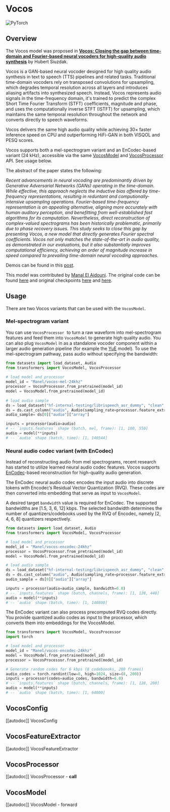 <!--Copyright 2025 The HuggingFace Team. All rights reserved.

Licensed under the Apache License, Version 2.0 (the "License"); you may not use this file except in compliance with
the License. You may obtain a copy of the License at

http://www.apache.org/licenses/LICENSE-2.0

Unless required by applicable law or agreed to in writing, software distributed under the License is distributed on
an "AS IS" BASIS, WITHOUT WARRANTIES OR CONDITIONS OF ANY KIND, either express or implied. See the License for the
specific language governing permissions and limitations under the License.

⚠️ Note that this file is in Markdown but contain specific syntax for our doc-builder (similar to MDX) that may not be
rendered properly in your Markdown viewer.

-->

# Vocos

<div class="flex flex-wrap space-x-1">
<img alt="PyTorch" src="https://img.shields.io/badge/PyTorch-DE3412?style=flat&logo=pytorch&logoColor=white">
</div>

## Overview

The Vocos model was proposed in [**Vocos: Closing the gap between time-domain and Fourier-based neural vocoders for high-quality audio synthesis**](https://huggingface.co/papers/2306.00814) by Hubert Siuzdak.

Vocos is a GAN-based neural vocoder designed for high quality audio synthesis in text to speech (TTS) pipelines and related tasks. Traditional time-domain vocoders rely on transposed convolutions for upsampling, which degrades temporal resolution across all layers and introduces aliasing artifacts into synthesized speech.
Instead, Vocos represents audio signals in the time-frequency domain, it's trained to predict the complex Short Time Fourier Transform (STFT) coefficients, magnitude and phase, and uses the computationally inverse STFT (ISTFT) for upsampling, which maintains the same temporal resolution throughout the network and converts directly to speech waveforms.

Vocos delivers the same high audio quality while achieving  30× faster inference speed on CPU and outperforming HiFi-GAN in both VISQOL and PESQ scores.

Vocos supports both a mel-spectrogram variant and an EnCodec-based variant (24 kHz), accessible via the same [VocosModel](#vocosmodel) and [VocosProcessor](#vocosprocessor) API. See usage below.

The abstract of the paper states the following:

*Recent advancements in neural vocoding are predominantly driven by Generative Adversarial Networks (GANs) operating in the time-domain. While effective, this approach neglects the inductive bias offered by time-frequency representations, resulting in reduntant and computionally-intensive upsampling operations. Fourier-based time-frequency representation is an appealing alternative, aligning more accurately with human auditory perception, and benefitting from well-established fast algorithms for its computation. Nevertheless, direct reconstruction of complex-valued spectrograms has been historically problematic, primarily due to phase recovery issues. This study seeks to close this gap by presenting Vocos, a new model that directly generates Fourier spectral coefficients. Vocos not only matches the state-of-the-art in audio quality, as demonstrated in our evaluations, but it also substantially improves computational efficiency, achieving an order of magnitude increase in speed compared to prevailing time-domain neural vocoding approaches.*

Demos can be found in this [post](https://gemelo-ai.github.io/vocos/).

This model was contributed by [Manal El Aidouni](https://huggingface.co/Manel). The original code can be found [here](https://github.com/gemelo-ai/vocos) and original checkpoints [here](https://huggingface.co/charactr/vocos-mel-24khz) and [here](https://huggingface.co/charactr/vocos-encodec-24khz).

## Usage

There are two Vocos variants that can be used with the `VocosModel`.

### Mel-spectrogram variant 

You can use `VocosProcessor`  to turn a raw waveform into mel-spectrogram features and feed them into `VocosModel` to generate high quality audio. You can also plug `VocosModel` in as a standalone vocoder component within a larger audio generation pipeline (for example the [YuE](https://github.com/multimodal-art-projection/YuE) model). To use the mel-spectrogram pathway, pass audio without specifying the bandwidth:

```python 
from datasets import load_dataset, Audio
from transformers import VocosModel, VocosProcessor
    
# load model and processor
model_id = "Manel/vocos-mel-24khz"
processor = VocosProcessor.from_pretrained(model_id)
model = VocosModel.from_pretrained(model_id)
    
# load audio sample
ds = load_dataset("hf-internal-testing/librispeech_asr_dummy", "clean", split="validation")
ds = ds.cast_column("audio", Audio(sampling_rate=processor.feature_extractor.sampling_rate))
audio_sample= ds[0]["audio"]["array"]

inputs = processor(audio=audio)
# -- `inputs.features` shape (batch, mel, frame): [1, 100, 550]
audio = model(**inputs)
# -- `audio` shape (batch, time): [1, 140544]
```

### Neural audio codec variant (with EnCodec)

Instead of reconstructing audio from mel spectrograms, recent research has started to utilize learned neural audio codec features. Vocos supports [EnCodec](./encodec)-based reconstruction for high-quality audio generation.

The EnCodec neural audio codec encodes the input audio into discrete tokens with Encodec’s Residual Vector Quantization (RVQ). These codes are then converted into embedding that serve as input to `VocosModel`.

A desired target `bandwidth` value is required for EnCodec. The supported bandwidths are  [1.5, 3, 6, 12] kbps.  The selected bandwidth determines the number of quantizers/codebooks used by the RVQ of Encodec, namely [2, 4, 6, 8] quantizers respectively.

```python 
from datasets import load_dataset, Audio
from transformers import VocosModel, VocosProcessor

# load model and processor
model_id = "Manel/vocos-encodec-24khz"
processor = VocosProcessor.from_pretrained(model_id)
model = VocosModel.from_pretrained(model_id)

# load audio sample
ds = load_dataset("hf-internal-testing/librispeech_asr_dummy", "clean", split="validation")
ds = ds.cast_column("audio", Audio(sampling_rate=processor.feature_extractor.sampling_rate))  
audio_sample = ds[0]["audio"]["array"]

inputs = processor(audio=audio_sample, bandwidth=6.0)
# -- `inputs.features` shape (batch, channels, frame): [1, 128, 440]
audio = model(**inputs)
# -- `audio` shape (batch, time): [1, 140800]
```

The EnCodec variant can also process precomputed RVQ codes directly. You provide quantized audio codes as input to the processor, which converts them into embeddings for the VocosModel.

```python
from transformers import VocosModel, VocosProcessor
import torch

# load model and processor
model_id = "Manel/vocos-encodec-24khz"
model = VocosModel.from_pretrained(model_id)
processor = VocosProcessor.from_pretrained(model_id)

# Generate random codes for 6 kbps (8 codeboooks, 200 frames)
audio_codes = torch.randint(low=0, high=1024, size=(8, 200))  
inputs = processor(codes=audio_codes, bandwidth=6.0)
# -- `inputs.features` shape (batch, channels, frame): [1, 128, 200]
audio = model(**inputs)
# -- `audio` shape (batch, time): [1, 64000]
```


## VocosConfig

[[autodoc]] VocosConfig

## VocosFeatureExtractor

[[autodoc]] VocosFeatureExtractor

## VocosProcessor

[[autodoc]] VocosProcessor
    - __call__

## VocosModel

[[autodoc]] VocosModel
    - forward
